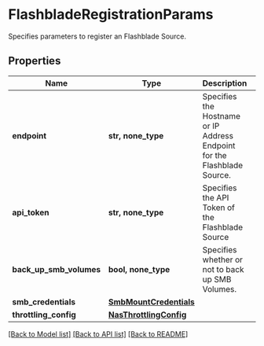 # FlashbladeRegistrationParams

Specifies parameters to register an Flashblade Source.

## Properties
Name | Type | Description | Notes
------------ | ------------- | ------------- | -------------
**endpoint** | **str, none_type** | Specifies the Hostname or IP Address Endpoint for the Flashblade Source. | 
**api_token** | **str, none_type** | Specifies the API Token of the Flashblade Source | 
**back_up_smb_volumes** | **bool, none_type** | Specifies whether or not to back up SMB Volumes. | [optional] 
**smb_credentials** | [**SmbMountCredentials**](SmbMountCredentials.md) |  | [optional] 
**throttling_config** | [**NasThrottlingConfig**](NasThrottlingConfig.md) |  | [optional] 

[[Back to Model list]](../README.md#documentation-for-models) [[Back to API list]](../README.md#documentation-for-api-endpoints) [[Back to README]](../README.md)


